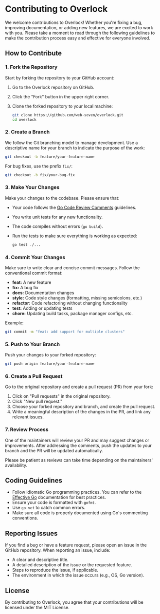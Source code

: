 # Contributing to Overlock

We welcome contributions to Overlock! Whether you're fixing a bug, improving documentation, or adding new features, we are excited to work with you. Please take a moment to read through the following guidelines to make the contribution process easy and effective for everyone involved.

## How to Contribute

### 1. Fork the Repository

Start by forking the repository to your GitHub account:

1. Go to the Overlock repository on GitHub.
2. Click the "Fork" button in the upper right corner.
3. Clone the forked repository to your local machine:

   ```bash
   git clone https://github.com/web-seven/overlock.git
   cd overlock
   ```

### 2. Create a Branch

We follow the Git branching model to manage development. Use a descriptive name for your branch to indicate the purpose of the work:

```bash
git checkout -b feature/your-feature-name
```

For bug fixes, use the prefix `fix/`:

```bash
git checkout -b fix/your-bug-fix
```

### 3. Make Your Changes

Make your changes to the codebase. Please ensure that:

- Your code follows the [Go Code Review Comments](https://github.com/golang/go/wiki/CodeReviewComments) guidelines.
- You write unit tests for any new functionality.
- The code compiles without errors (`go build`).
- Run the tests to make sure everything is working as expected:

  ```bash
  go test ./...
  ```

### 4. Commit Your Changes

Make sure to write clear and concise commit messages. Follow the conventional commit format:

- **feat:** A new feature
- **fix:** A bug fix
- **docs:** Documentation changes
- **style:** Code style changes (formatting, missing semicolons, etc.)
- **refactor:** Code refactoring without changing functionality
- **test:** Adding or updating tests
- **chore:** Updating build tasks, package manager configs, etc.

Example:

```bash
git commit -m "feat: add support for multiple clusters"
```

### 5. Push to Your Branch

Push your changes to your forked repository:

```bash
git push origin feature/your-feature-name
```

### 6. Create a Pull Request

Go to the original repository and create a pull request (PR) from your fork:

1. Click on "Pull requests" in the original repository.
2. Click "New pull request."
3. Choose your forked repository and branch, and create the pull request.
4. Write a meaningful description of the changes in the PR, and link any relevant issues.

### 7. Review Process

One of the maintainers will review your PR and may suggest changes or improvements. After addressing the comments, push the updates to your branch and the PR will be updated automatically.

Please be patient as reviews can take time depending on the maintainers' availability.

## Coding Guidelines

- Follow idiomatic Go programming practices. You can refer to the [Effective Go](https://golang.org/doc/effective_go.html) documentation for best practices.
- Ensure your code is formatted with `gofmt`.
- Use `go vet` to catch common errors.
- Make sure all code is properly documented using Go's commenting conventions.

## Reporting Issues

If you find a bug or have a feature request, please open an issue in the GitHub repository. When reporting an issue, include:

- A clear and descriptive title.
- A detailed description of the issue or the requested feature.
- Steps to reproduce the issue, if applicable.
- The environment in which the issue occurs (e.g., OS, Go version).

## License

By contributing to Overlock, you agree that your contributions will be licensed under the MIT License.
